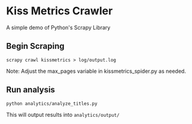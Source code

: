 Kiss Metrics Crawler
========================

A simple demo of Python's Scrapy Library


## Begin Scraping
`scrapy crawl kissmetrics > log/output.log`

Note: Adjust the max_pages variable in kissmetrics_spider.py as needed.

## Run analysis
`python analytics/analyze_titles.py`

This will output results into `analytics/output/`
